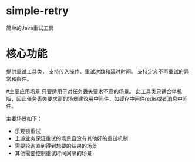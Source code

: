 # simple-retry
简单的Java重试工具

# 核心功能
提供重试工具类，
支持传入操作、重试次数和延时时间。
支持定义不再重试的异常和条件。

#主要应用场景
只要适用于对任务丢失要求不高的场景。
 此工具类只适合单机版，因此任务丢失要求高的场景建议用中间件，如缓存中间件redis或者消息中间件。
 
 主要场景如下：
- 乐观锁重试
- 上游业务保证重试的场景且没有其他好的重试机制
- 需要轮询直到得到想要的结果的场景
- 其他需要控制重试时间间隔的场景
